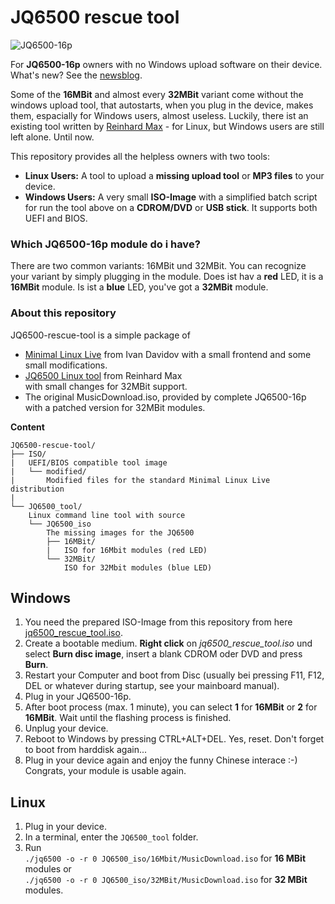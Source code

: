# JQ6500 rescue tool
  
![JQ6500-16p](https://www.nikolairadke.de/NOKOlino/mp3modul.png)  
  

For **JQ6500-16p** owners with no Windows upload software on their device.  
What's new? See the [newsblog](https://github.com/NikolaiRadke/JQ6500-rescue-tool/tree/master/NEWS.md). 
  
Some of the **16MBit** and almost every **32MBit** variant come without the windows upload tool, that autostarts, when you plug in the device, makes them, espacially for Windows users, almost useless. Luckily, there ist an existing tool written by [Reinhard Max](https://chiselapp.com/user/rmax/repository/jq6500/home) - for Linux, but Windows users are still left alone. Until now.  
  
This repository provides all the helpless owners with two tools:  
* **Linux Users:** A tool to upload a **missing upload tool** or **MP3 files** to your device.  
* **Windows Users:** A very small **ISO-Image** with a simplified batch script for run the tool above on a **CDROM/DVD** or **USB stick**. It supports both UEFI and BIOS.   

### Which JQ6500-16p module do i have?
There are two common variants: 16MBit und 32MBit. You can recognize your variant by simply plugging in the module. Does ist hav a **red** LED, it is a **16MBit** module. Is ist a **blue** LED, you've got a **32MBit** module.  

### About this repository

JQ6500-rescue-tool is a simple package of  
* [Minimal Linux Live](http://minimal.linux-bg.org/#home) from Ivan Davidov
  with a small frontend and some small modifications.  
* [JQ6500 Linux tool](https://chiselapp.com/user/rmax/repository/jq6500/home) from Reinhard Max  
  with small changes for 32MBit support.  
* The original MusicDownload.iso, provided by complete JQ6500-16p
  with a patched version for 32MBit modules.  
  
**Content**

```
JQ6500-rescue-tool/
├── ISO/
|   UEFI/BIOS compatible tool image
|   └── modified/
|       Modified files for the standard Minimal Linux Live distribution  
|
└── JQ6500_tool/
    Linux command line tool with source
    └── JQ6500_iso
        The missing images for the JQ6500
        ├── 16MBit/
        |   ISO for 16Mbit modules (red LED)  
        └── 32MBit/
            ISO for 32Mbit modules (blue LED)
```

## Windows

1. You need the prepared ISO-Image from this repository from here [jq6500_rescue_tool.iso](https://github.com/NikolaiRadke/JQ6500-rescue-tool/tree/master/ISO).  
2. Create a bootable medium. **Right click** on *jq6500_rescue_tool.iso* und select **Burn disc image**, insert a blank CDROM oder DVD and press **Burn**.
3. Restart your Computer and boot from Disc (usually bei pressing F11, F12, DEL or whatever during startup, see your mainboard manual).
4. Plug in your JQ6500-16p.
5. After boot process (max. 1 minute), you can select **1** for **16MBit** or **2** for **16MBit**. Wait until the flashing process is finished. 
6. Unplug your device.
7. Reboot to Windows by pressing CTRL+ALT+DEL. Yes, reset. Don't forget to boot from harddisk again...
8. Plug in your device again and enjoy the funny Chinese interace :-) Congrats, your module is usable again.  

## Linux

1. Plug in your device.
2. In a terminal, enter the `JQ6500_tool` folder.
3. Run   
   `./jq6500 -o -r 0 JQ6500_iso/16Mbit/MusicDownload.iso` for **16 MBit** modules or  
   `./jq6500 -o -r 0 JQ6500_iso/32MBit/MusicDownload.iso` for **32 MBit** modules.  

